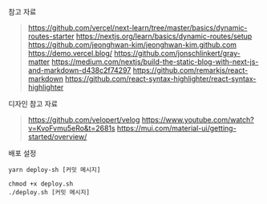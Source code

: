 참고 자료
> https://github.com/vercel/next-learn/tree/master/basics/dynamic-routes-starter
> https://nextjs.org/learn/basics/dynamic-routes/setup
> https://github.com/jeonghwan-kim/jeonghwan-kim.github.com
> https://demo.vercel.blog/
> https://github.com/jonschlinkert/gray-matter
> https://medium.com/nextjs/build-the-static-blog-with-next-js-and-markdown-d438c2f74297
> https://github.com/remarkjs/react-markdown
> https://github.com/react-syntax-highlighter/react-syntax-highlighter

디자인 참고 자료
> https://github.com/velopert/velog
> https://www.youtube.com/watch?v=KvoFvmu5eRo&t=2681s
> https://mui.com/material-ui/getting-started/overview/

배포 설정
```
yarn deploy-sh [커밋 메시지]

chmod +x deploy.sh
./deploy.sh [커밋 메시지]
```